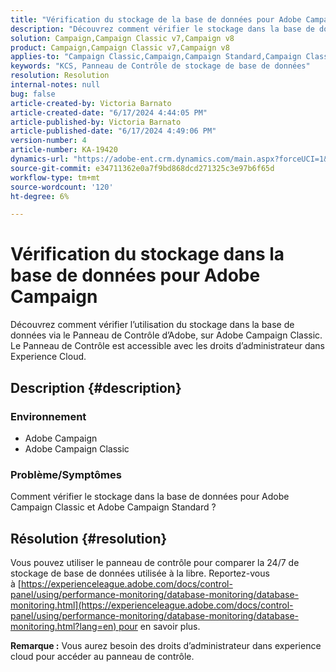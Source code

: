 ```yaml
---
title: "Vérification du stockage de la base de données pour Adobe Campaign"
description: "Découvrez comment vérifier le stockage dans la base de données pour Adobe Campaign Classic et Adobe Campaign Standard."
solution: Campaign,Campaign Classic v7,Campaign v8
product: Campaign,Campaign Classic v7,Campaign v8
applies-to: "Campaign Classic,Campaign,Campaign Standard,Campaign Classic v7,Campaign v8"
keywords: "KCS, Panneau de Contrôle de stockage de base de données"
resolution: Resolution
internal-notes: null
bug: false
article-created-by: Victoria Barnato
article-created-date: "6/17/2024 4:44:05 PM"
article-published-by: Victoria Barnato
article-published-date: "6/17/2024 4:49:06 PM"
version-number: 4
article-number: KA-19420
dynamics-url: "https://adobe-ent.crm.dynamics.com/main.aspx?forceUCI=1&pagetype=entityrecord&etn=knowledgearticle&id=3cac60ce-c82c-ef11-840a-6045bd026b83"
source-git-commit: e34711362e0a7f9bd868dcd271325c3e97b6f65d
workflow-type: tm+mt
source-wordcount: '120'
ht-degree: 6%

---
```


# Vérification du stockage dans la base de données pour Adobe Campaign


Découvrez comment vérifier l’utilisation du stockage dans la base de données via le Panneau de Contrôle d’Adobe, sur Adobe Campaign Classic. Le Panneau de Contrôle est accessible avec les droits d’administrateur dans Experience Cloud.

## Description {#description}


### Environnement

- Adobe Campaign
- Adobe Campaign Classic


### Problème/Symptômes

Comment vérifier le stockage dans la base de données pour Adobe Campaign Classic et Adobe Campaign Standard ?


## Résolution {#resolution}


Vous pouvez utiliser le panneau de contrôle pour comparer la 24/7 de stockage de base de données utilisée à la libre. Reportez-vous à [https://experienceleague.adobe.com/docs/control-panel/using/performance-monitoring/database-monitoring/database-monitoring.html](https://experienceleague.adobe.com/docs/control-panel/using/performance-monitoring/database-monitoring/database-monitoring.html?lang=en) pour en savoir plus.

<b>Remarque :</b> Vous aurez besoin des droits d’administrateur dans experience cloud pour accéder au panneau de contrôle.
